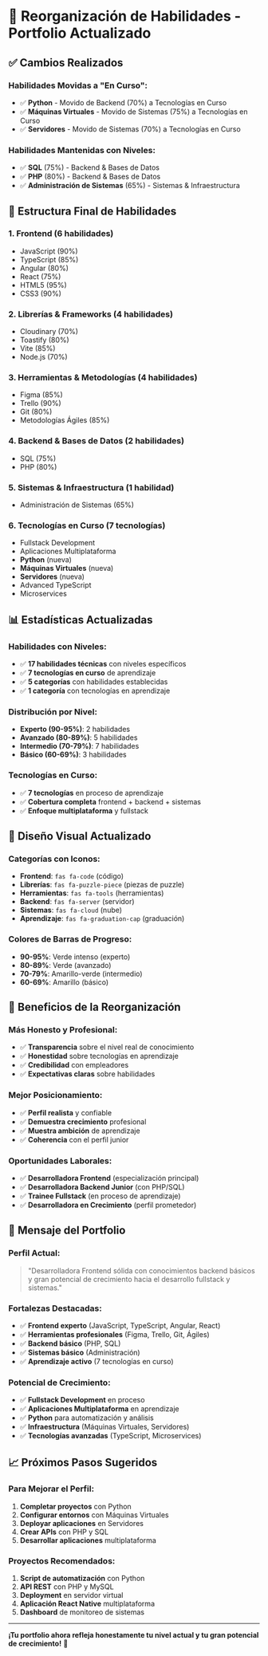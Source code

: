 # 🎯 Reorganización de Habilidades - Portfolio Actualizado

## ✅ **Cambios Realizados**

### **Habilidades Movidas a "En Curso":**
- ✅ **Python** - Movido de Backend (70%) a Tecnologías en Curso
- ✅ **Máquinas Virtuales** - Movido de Sistemas (75%) a Tecnologías en Curso  
- ✅ **Servidores** - Movido de Sistemas (70%) a Tecnologías en Curso

### **Habilidades Mantenidas con Niveles:**
- ✅ **SQL** (75%) - Backend & Bases de Datos
- ✅ **PHP** (80%) - Backend & Bases de Datos
- ✅ **Administración de Sistemas** (65%) - Sistemas & Infraestructura

## 🎯 **Estructura Final de Habilidades**

### **1. Frontend (6 habilidades)**
- JavaScript (90%)
- TypeScript (85%)
- Angular (80%)
- React (75%)
- HTML5 (95%)
- CSS3 (90%)

### **2. Librerías & Frameworks (4 habilidades)**
- Cloudinary (70%)
- Toastify (80%)
- Vite (85%)
- Node.js (70%)

### **3. Herramientas & Metodologías (4 habilidades)**
- Figma (85%)
- Trello (90%)
- Git (80%)
- Metodologías Ágiles (85%)

### **4. Backend & Bases de Datos (2 habilidades)**
- SQL (75%)
- PHP (80%)

### **5. Sistemas & Infraestructura (1 habilidad)**
- Administración de Sistemas (65%)

### **6. Tecnologías en Curso (7 tecnologías)**
- Fullstack Development
- Aplicaciones Multiplataforma
- **Python** (nueva)
- **Máquinas Virtuales** (nueva)
- **Servidores** (nueva)
- Advanced TypeScript
- Microservices

## 📊 **Estadísticas Actualizadas**

### **Habilidades con Niveles:**
- ✅ **17 habilidades técnicas** con niveles específicos
- ✅ **7 tecnologías en curso** de aprendizaje
- ✅ **5 categorías** con habilidades establecidas
- ✅ **1 categoría** con tecnologías en aprendizaje

### **Distribución por Nivel:**
- **Experto (90-95%)**: 2 habilidades
- **Avanzado (80-89%)**: 5 habilidades
- **Intermedio (70-79%)**: 7 habilidades
- **Básico (60-69%)**: 3 habilidades

### **Tecnologías en Curso:**
- ✅ **7 tecnologías** en proceso de aprendizaje
- ✅ **Cobertura completa** frontend + backend + sistemas
- ✅ **Enfoque multiplataforma** y fullstack

## 🎨 **Diseño Visual Actualizado**

### **Categorías con Iconos:**
- **Frontend**: `fas fa-code` (código)
- **Librerías**: `fas fa-puzzle-piece` (piezas de puzzle)
- **Herramientas**: `fas fa-tools` (herramientas)
- **Backend**: `fas fa-server` (servidor)
- **Sistemas**: `fas fa-cloud` (nube)
- **Aprendizaje**: `fas fa-graduation-cap` (graduación)

### **Colores de Barras de Progreso:**
- **90-95%**: Verde intenso (experto)
- **80-89%**: Verde (avanzado)
- **70-79%**: Amarillo-verde (intermedio)
- **60-69%**: Amarillo (básico)

## 🚀 **Beneficios de la Reorganización**

### **Más Honesto y Profesional:**
- ✅ **Transparencia** sobre el nivel real de conocimiento
- ✅ **Honestidad** sobre tecnologías en aprendizaje
- ✅ **Credibilidad** con empleadores
- ✅ **Expectativas claras** sobre habilidades

### **Mejor Posicionamiento:**
- ✅ **Perfil realista** y confiable
- ✅ **Demuestra crecimiento** profesional
- ✅ **Muestra ambición** de aprendizaje
- ✅ **Coherencia** con el perfil junior

### **Oportunidades Laborales:**
- ✅ **Desarrolladora Frontend** (especialización principal)
- ✅ **Desarrolladora Backend Junior** (con PHP/SQL)
- ✅ **Trainee Fullstack** (en proceso de aprendizaje)
- ✅ **Desarrolladora en Crecimiento** (perfil prometedor)

## 🎯 **Mensaje del Portfolio**

### **Perfil Actual:**
> "Desarrolladora Frontend sólida con conocimientos backend básicos y gran potencial de crecimiento hacia el desarrollo fullstack y sistemas."

### **Fortalezas Destacadas:**
- ✅ **Frontend experto** (JavaScript, TypeScript, Angular, React)
- ✅ **Herramientas profesionales** (Figma, Trello, Git, Ágiles)
- ✅ **Backend básico** (PHP, SQL)
- ✅ **Sistemas básico** (Administración)
- ✅ **Aprendizaje activo** (7 tecnologías en curso)

### **Potencial de Crecimiento:**
- ✅ **Fullstack Development** en proceso
- ✅ **Aplicaciones Multiplataforma** en aprendizaje
- ✅ **Python** para automatización y análisis
- ✅ **Infraestructura** (Máquinas Virtuales, Servidores)
- ✅ **Tecnologías avanzadas** (TypeScript, Microservices)

## 📈 **Próximos Pasos Sugeridos**

### **Para Mejorar el Perfil:**
1. **Completar proyectos** con Python
2. **Configurar entornos** con Máquinas Virtuales
3. **Deployar aplicaciones** en Servidores
4. **Crear APIs** con PHP y SQL
5. **Desarrollar aplicaciones** multiplataforma

### **Proyectos Recomendados:**
1. **Script de automatización** con Python
2. **API REST** con PHP y MySQL
3. **Deployment** en servidor virtual
4. **Aplicación React Native** multiplataforma
5. **Dashboard** de monitoreo de sistemas

---

**¡Tu portfolio ahora refleja honestamente tu nivel actual y tu gran potencial de crecimiento!** 🎉
